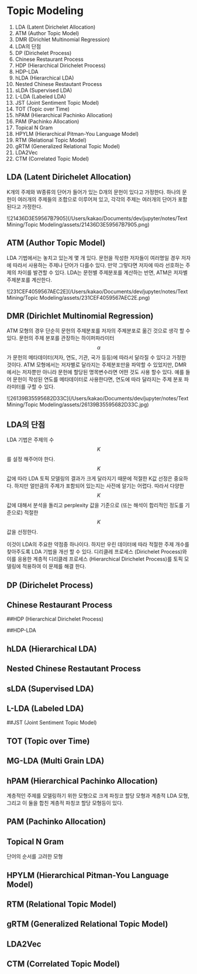 # Topic Modeling

1. LDA (Latent Dirichelet Allocation)
2. ATM (Author Topic Model)
3. DMR (Dirichlet Multinomial Regression)
4. LDA의 단점
5. DP (Dirichelet Process)
6. Chinese Restaurant Process
7.  HDP (Hierarchical Dirichelet Process)
8. HDP-LDA
9. hLDA (Hierarchical LDA)
10. Nested Chinese Restautant Process
11. sLDA (Supervised LDA)
12. L-LDA (Labeled LDA)
13. JST (Joint Sentiment Topic Model)
14. TOT (Topic over Time)
15. hPAM (Hierarchical Pachinko Allocation)
16. PAM (Pachinko Allocation)
17. Topical N Gram
18. HPYLM (Hierarchical Pitman-You Language Model)
19. RTM (Relational Topic Model)
20. gRTM (Generalized Relational Topic Model)
21. LDA2Vec
22. CTM (Correlated Topic Model)



## LDA (Latent Dirichelet Allocation)

K개의 주제와 W종류의 단어가 들어가 있는 D개의 문헌이 있다고 가정한다. 하나의 문헌이 여러개의 주제들의 조합으로 이루어져 있고, 각각의 주제는 여러개의 단어가 포함된다고 가정한다.

![21436D3E59567B7905](/Users/kakao/Documents/dev/jupyter/notes/Text Mining/Topic Modeling/assets/21436D3E59567B7905.png)



## ATM (Author Topic Model)

LDA 기법에서는 놓치고 있는게 몇 개 있다. 문헌을 작성한 저자들이 여러명일 경우 저자에 따라서 사용하는 주제나 단어가 다를수 있다. 만약 그렇다면 저자에 따라 선호하는 주제의 차이를 발견할 수 있다. LDA는 문헌별 주제분포를 계산하는 반면, ATM은 저자별 주제분포를 계산한다.

![231CEF4059567AEC2E](/Users/kakao/Documents/dev/jupyter/notes/Text Mining/Topic Modeling/assets/231CEF4059567AEC2E.png)



## DMR (Dirichlet Multinomial Regression)

ATM 모형의 경우 단순히 문헌의 주제분포를 저자의 주제분포로 옮긴 것으로 생각 할 수 있다. 문헌의 주제 분포를 관장하는 하이퍼파라미터 $$\alpha$$ 가 문헌의 메타데이터(저자, 연도, 기관, 국가 등등)에 따라서 달라질 수 있다고 가정한 것이다. ATM 모형에서는 저자별로 달라지는 주제분포만을 파악할 수 있었지만, DMR에서는 저자뿐만 아니라 문헌에 할당된 명목변수라면 어떤 것도 사용 할수 있다. 예를 들어 문헌이 작성된 연도를 메타데이터로 사용한다면, 연도에 따라 달라지는 주제 분포 파라미터를 구할 수 있다.

![26139B35595682D33C](/Users/kakao/Documents/dev/jupyter/notes/Text Mining/Topic Modeling/assets/26139B35595682D33C.jpg)

## LDA의 단점

LDA 기법은 주제의 수 $$K$$ 를 설정 해주어야 한다. $$K$$ 값에 따라 LDA 토픽 모델링의 결과가 크게 달라지기 때문에 적절한 K값 선정은 중요하다. 하지만 얼만큼의 주제가 포함되어 있는지는 사전에 알기는 어렵다. 따라서 다양한 $$K$$ 값에 대해서 분석을 돌리고 perplexity 값을 기준으로 (또는 해석이 합리적인 정도를 기준으로) 적절한 $$K$$ 값을 선정한다. 

이것이 LDA의 주요한 약점중 하나이다. 하지만 우린 데이터에 따라 적절한 주제 개수를 찾아주도록 LDA 기법을 개선 할 수 있다. 디리클레 프로세스 (Dirichelet Process)와 이를 응용한 계층적 디리클레 프로세스 (Hierarchical Dirichelet Process)를 토픽 모델링에 적용하여 이 문제를 해결 한다.



## DP (Dirichelet Process)





## Chinese Restaurant Process



##HDP (Hierarchical Dirichelet Process)



##HDP-LDA



## hLDA (Hierarchical LDA)



## Nested Chinese Restautant Process



## sLDA (Supervised LDA)



## L-LDA (Labeled LDA)



##JST (Joint Sentiment Topic Model)



## TOT (Topic over Time)



## MG-LDA (Multi Grain LDA)



## hPAM (Hierarchical Pachinko Allocation)

계층적인 주제를 모델링하기 위한 모형으로 크게 파칭코 할당 모형과 계층적 LDA 모형, 그리고 이 둘을 합친 계층적 파칭코 할당 모형등이 있다.



## PAM (Pachinko Allocation)



## Topical N Gram

단어의 순서를 고려한 모형



## HPYLM (Hierarchical Pitman-You Language Model)



## RTM (Relational Topic Model)



## gRTM (Generalized Relational Topic Model)



## LDA2Vec



## CTM (Correlated Topic Model)

















